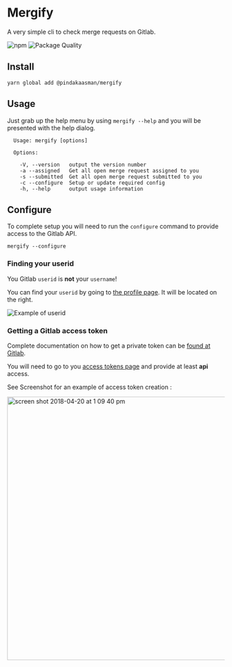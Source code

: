 # Mergify
A very simple cli to check merge requests on Gitlab.


![npm](http://img.shields.io/npm/v/@pindakaasman/mergify.svg)
![Package Quality](http://npm.packagequality.com/shield/@pindakaasman/mergify.svg)

## Install

```
yarn global add @pindakaasman/mergify
```

## Usage

Just grab up the help menu by using `mergify --help` and you will be presented with the help dialog.
```
  Usage: mergify [options]

  Options:

    -V, --version   output the version number
    -a --assigned   Get all open merge request assigned to you
    -s --submitted  Get all open merge request submitted to you
    -c --configure  Setup or update required config
    -h, --help      output usage information
```

## Configure

To complete setup you will need to run the `configure` command to provide access to the Gitlab API.

```
mergify --configure
```

### Finding your userid

You Gitlab `userid` is **not** your `username`!

You can find your `userid` by going to [the profile page](https://gitlab.com/profile).
It will be located on the right.

![Example of userid](https://user-images.githubusercontent.com/921666/38989234-6d7ff064-43d6-11e8-8758-f90bddf7dbe5.png)

### Getting a Gitlab access token

Complete documentation on how to get a private token can be [found at Gitlab](https://docs.gitlab.com/ee/user/profile/personal_access_tokens.html).

You will need to go to you [access tokens page](https://gitlab.com/profile/personal_access_tokens) and provide at least **api** access.

See Screenshot for an example of access token creation  : 

<img width="611" alt="screen shot 2018-04-20 at 1 09 40 pm" src="https://user-images.githubusercontent.com/921666/39047997-4022dfa2-449c-11e8-9bec-12039ad94d94.png">
